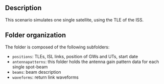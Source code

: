 ## Description

This scenario simulates one single satellite, using the TLE of the ISS.

## Folder organization

The folder is composed of the following subfolders:

- `positions`: TLEs, ISL links, position of GWs and UTs, start date
- `antennapatterns`: this folder holds the antenna gain pattern data for each single spot-beam
- `beams`: beam description
- `waveforms`: return link waveforms

